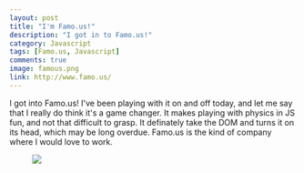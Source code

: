 ```yaml
---
layout: post
title: "I'm Famo.us!"
description: "I got in to Famo.us!"
category: Javascript
tags: [Famo.us, Javascript]
comments: true
image: famous.png
link: http://www.famo.us/
---
```


I got into Famo.us! I've been playing with it on and off today, and let me say that I really do think it's a game changer. It makes playing with physics in JS fun, and not that difficult to grasp. It definately take the DOM and turns it on its head, which may be long overdue. Famo.us is the kind of company where I would love to work.

<figure>
	<a href="{{ site.url }}/images/famous.png"><img src="{{ site.url }}/images/famous.png"></a>
</figure>